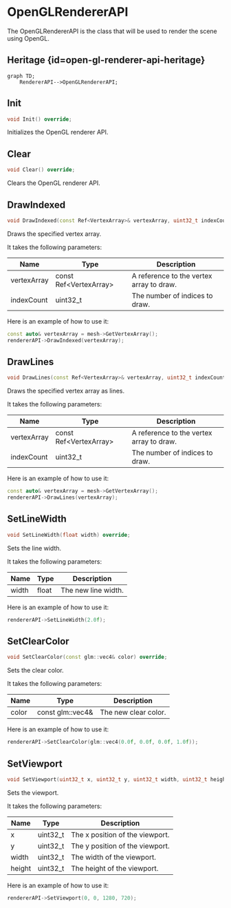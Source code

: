 # OpenGLRendererAPI

The OpenGLRendererAPI is the class that will be used to render the scene using OpenGL.

## Heritage {id=open-gl-renderer-api-heritage}

```mermaid
graph TD;
    RendererAPI-->OpenGLRendererAPI;
```

## Init

```c++
void Init() override;
```

Initializes the OpenGL renderer API.

## Clear

```c++
void Clear() override;
```

Clears the OpenGL renderer API.

## DrawIndexed

```c++
void DrawIndexed(const Ref<VertexArray>& vertexArray, uint32_t indexCount = 0) override;
```

Draws the specified vertex array.

It takes the following parameters:

| Name        | Type                     | Description                                                                 |
|-------------|--------------------------|-----------------------------------------------------------------------------|
| vertexArray | const Ref\<VertexArray\> | A reference to the vertex array to draw.                                    |
| indexCount  | uint32_t                 | The number of indices to draw.                                              |

Here is an example of how to use it:
```c++
const auto& vertexArray = mesh->GetVertexArray();
rendererAPI->DrawIndexed(vertexArray);
```

## DrawLines

```c++
void DrawLines(const Ref<VertexArray>& vertexArray, uint32_t indexCount = 0) override;
```

Draws the specified vertex array as lines.

It takes the following parameters:

| Name        | Type                     | Description                                                                 |
|-------------|--------------------------|-----------------------------------------------------------------------------|
| vertexArray | const Ref\<VertexArray\> | A reference to the vertex array to draw.                                    |
| indexCount  | uint32_t                 | The number of indices to draw.                                              |

Here is an example of how to use it:
```c++
const auto& vertexArray = mesh->GetVertexArray();
rendererAPI->DrawLines(vertexArray);
```

## SetLineWidth

```c++
void SetLineWidth(float width) override;
```

Sets the line width.

It takes the following parameters:

| Name  | Type   | Description                                                                 |
|-------|--------|-----------------------------------------------------------------------------|
| width | float  | The new line width.                                                         |

Here is an example of how to use it:
```c++
rendererAPI->SetLineWidth(2.0f);
```

## SetClearColor

```c++
void SetClearColor(const glm::vec4& color) override;
```

Sets the clear color.

It takes the following parameters:

| Name  | Type             | Description                                                                 |
|-------|------------------|-----------------------------------------------------------------------------|
| color | const glm::vec4& | The new clear color.                                                        |

Here is an example of how to use it:
```c++
rendererAPI->SetClearColor(glm::vec4(0.0f, 0.0f, 0.0f, 1.0f));
```

## SetViewport

```c++
void SetViewport(uint32_t x, uint32_t y, uint32_t width, uint32_t height) override;
```

Sets the viewport.

It takes the following parameters:

| Name   | Type     | Description                                                                 |
|--------|----------|-----------------------------------------------------------------------------|
| x      | uint32_t | The x position of the viewport.                                             |
| y      | uint32_t | The y position of the viewport.                                             |
| width  | uint32_t | The width of the viewport.                                                  |
| height | uint32_t | The height of the viewport.                                                 |

Here is an example of how to use it:
```c++
rendererAPI->SetViewport(0, 0, 1280, 720);
```


